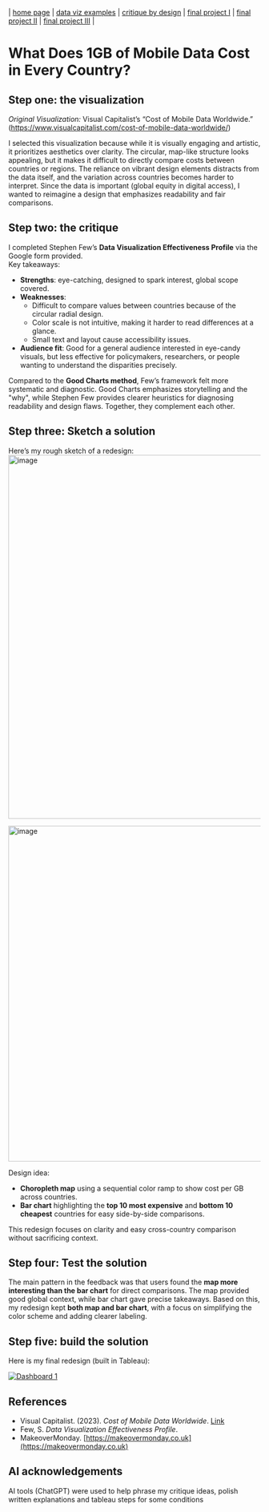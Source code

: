 | [home page](https://sachi1406.github.io/sachi-shah-portfolio/) | [data viz examples](dataviz-examples) | [critique by design](critique-by-design) | [final project I](final-project-part-one) | [final project II](final-project-part-two) | [final project III](final-project-part-three) |

# What Does 1GB of Mobile Data Cost in Every Country?

## Step one: the visualization
_Original Visualization:_ Visual Capitalist’s “Cost of Mobile Data Worldwide.” (https://www.visualcapitalist.com/cost-of-mobile-data-worldwide/)

I selected this visualization because while it is visually engaging and artistic, it prioritizes aesthetics over clarity. The circular, map-like structure looks appealing, but it makes it difficult to directly compare costs between countries or regions. The reliance on vibrant design elements distracts from the data itself, and the variation across countries becomes harder to interpret. Since the data is important (global equity in digital access), I wanted to reimagine a design that emphasizes readability and fair comparisons.


## Step two: the critique
I completed Stephen Few’s **Data Visualization Effectiveness Profile** via the Google form provided.  
Key takeaways:  
- **Strengths**: eye-catching, designed to spark interest, global scope covered.  
- **Weaknesses**:  
  - Difficult to compare values between countries because of the circular radial design.  
  - Color scale is not intuitive, making it harder to read differences at a glance.  
  - Small text and layout cause accessibility issues.  
- **Audience fit**: Good for a general audience interested in eye-candy visuals, but less effective for policymakers, researchers, or people wanting to understand the disparities precisely.  

Compared to the **Good Charts method**, Few’s framework felt more systematic and diagnostic. Good Charts emphasizes storytelling and the "why", while Stephen Few provides clearer heuristics for diagnosing readability and design flaws. Together, they complement each other.

## Step three: Sketch a solution
Here’s my rough sketch of a redesign:
<img width="1098" height="726" alt="image" src="https://github.com/user-attachments/assets/f7a50505-df58-4676-a3fe-6095719b5246" />

<img width="1082" height="670" alt="image" src="https://github.com/user-attachments/assets/4d79347d-eb06-443d-b2a0-94b6dbb10433" />

Design idea:  
- **Choropleth map** using a sequential color ramp to show cost per GB across countries.  
- **Bar chart** highlighting the **top 10 most expensive** and **bottom 10 cheapest** countries for easy side-by-side comparisons.  

This redesign focuses on clarity and easy cross-country comparison without sacrificing context.


## Step four: Test the solution

The main pattern in the feedback was that users found the **map more interesting than the bar chart** for direct comparisons. The map provided good global context, while bar chart gave precise takeaways. Based on this, my redesign kept **both map and bar chart**, with a focus on simplifying the color scheme and adding clearer labeling.

## Step five: build the solution

Here is my final redesign (built in Tableau):  

<div class='tableauPlaceholder' id='viz1758253972830' style='position: relative'><noscript><a href='#'><img alt='Dashboard 1 ' src='https:&#47;&#47;public.tableau.com&#47;static&#47;images&#47;Da&#47;Dataviz_Redesign&#47;Dashboard1&#47;1_rss.png' style='border: none' /></a></noscript><object class='tableauViz'  style='display:none;'><param name='host_url' value='https%3A%2F%2Fpublic.tableau.com%2F' /> <param name='embed_code_version' value='3' /> <param name='site_root' value='' /><param name='name' value='Dataviz_Redesign&#47;Dashboard1' /><param name='tabs' value='no' /><param name='toolbar' value='yes' /><param name='static_image' value='https:&#47;&#47;public.tableau.com&#47;static&#47;images&#47;Da&#47;Dataviz_Redesign&#47;Dashboard1&#47;1.png' /> <param name='animate_transition' value='yes' /><param name='display_static_image' value='yes' /><param name='display_spinner' value='yes' /><param name='display_overlay' value='yes' /><param name='display_count' value='yes' /><param name='language' value='en-US' /><param name='filter' value='publish=yes' /></object></div>                
<script type='text/javascript'>                    
  var divElement = document.getElementById('viz1758253972830');                    
  var vizElement = divElement.getElementsByTagName('object')[0];                    
  if ( divElement.offsetWidth > 800 ) { vizElement.style.width='1366px';vizElement.style.height='795px';} else if ( divElement.offsetWidth > 500 ) 
  { vizElement.style.width='1366px';vizElement.style.height='795px';} else { vizElement.style.width='100%';vizElement.style.height='877px';}                     
  var scriptElement = document.createElement('script');                    
  scriptElement.src = 'https://public.tableau.com/javascripts/api/viz_v1.js';                    
  vizElement.parentNode.insertBefore(scriptElement, vizElement);                
</script>

## References
- Visual Capitalist. (2023). *Cost of Mobile Data Worldwide*. [Link](https://www.visualcapitalist.com/cost-of-mobile-data-worldwide/)  
- Few, S. *Data Visualization Effectiveness Profile*.  
- MakeoverMonday. [https://makeovermonday.co.uk](https://makeovermonday.co.uk)

## AI acknowledgements
AI tools (ChatGPT) were used to help phrase my critique ideas, polish written explanations and tableau steps for some conditions
